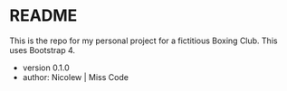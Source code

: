 # README #

This is the repo for my personal project for a fictitious Boxing Club. 
This uses Bootstrap 4.


* version 0.1.0
* author: Nicolew | Miss Code 


